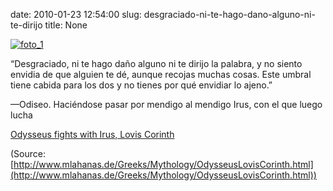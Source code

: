 date: 2010-01-23 12:54:00
slug: desgraciado-ni-te-hago-dano-alguno-ni-te-dirijo
title: None

[![foto_1][1]][1]

“Desgraciado, ni te hago daño alguno ni te dirijo la palabra, y no siento envidia de que alguien te dé, aunque recojas muchas cosas. Este umbral tiene cabida para los dos y no tienes por qué envidiar lo ajeno.”

—Odiseo. Haciéndose pasar por mendigo al mendigo Irus, con el que luego lucha

[Odysseus fights with Irus, Lovis Corinth](http://www.mlahanas.de/Greeks/Mythology/OdysseusLovisCorinth.html)

(Source: [http://www.mlahanas.de/Greeks/Mythology/OdysseusLovisCorinth.html](http://www.mlahanas.de/Greeks/Mythology/OdysseusLovisCorinth.html))

[1]: file:///Users/jjdenis/jjdenis.github.com/static/2010-01-23-desgraciado-ni-te-hago-dano-alguno-ni-te-dirijo_foto1.jpg
